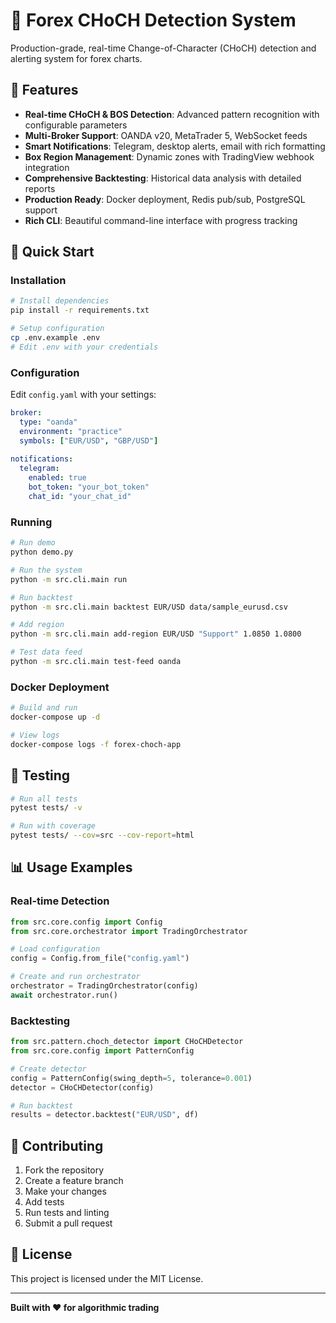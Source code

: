 # 🚀 Forex CHoCH Detection System

Production-grade, real-time Change-of-Character (CHoCH) detection and alerting system for forex charts.

## 🎯 Features

- **Real-time CHoCH & BOS Detection**: Advanced pattern recognition with configurable parameters
- **Multi-Broker Support**: OANDA v20, MetaTrader 5, WebSocket feeds
- **Smart Notifications**: Telegram, desktop alerts, email with rich formatting
- **Box Region Management**: Dynamic zones with TradingView webhook integration
- **Comprehensive Backtesting**: Historical data analysis with detailed reports
- **Production Ready**: Docker deployment, Redis pub/sub, PostgreSQL support
- **Rich CLI**: Beautiful command-line interface with progress tracking

## 🚀 Quick Start

### Installation

```bash
# Install dependencies
pip install -r requirements.txt

# Setup configuration
cp .env.example .env
# Edit .env with your credentials
```

### Configuration

Edit `config.yaml` with your settings:

```yaml
broker:
  type: "oanda"
  environment: "practice"
  symbols: ["EUR/USD", "GBP/USD"]
  
notifications:
  telegram:
    enabled: true
    bot_token: "your_bot_token"
    chat_id: "your_chat_id"
```

### Running

```bash
# Run demo
python demo.py

# Run the system
python -m src.cli.main run

# Run backtest
python -m src.cli.main backtest EUR/USD data/sample_eurusd.csv

# Add region
python -m src.cli.main add-region EUR/USD "Support" 1.0850 1.0800

# Test data feed
python -m src.cli.main test-feed oanda
```

### Docker Deployment

```bash
# Build and run
docker-compose up -d

# View logs
docker-compose logs -f forex-choch-app
```

## 🧪 Testing

```bash
# Run all tests
pytest tests/ -v

# Run with coverage
pytest tests/ --cov=src --cov-report=html
```

## 📊 Usage Examples

### Real-time Detection

```python
from src.core.config import Config
from src.core.orchestrator import TradingOrchestrator

# Load configuration
config = Config.from_file("config.yaml")

# Create and run orchestrator
orchestrator = TradingOrchestrator(config)
await orchestrator.run()
```

### Backtesting

```python
from src.pattern.choch_detector import CHoCHDetector
from src.core.config import PatternConfig

# Create detector
config = PatternConfig(swing_depth=5, tolerance=0.001)
detector = CHoCHDetector(config)

# Run backtest
results = detector.backtest("EUR/USD", df)
```

## 🤝 Contributing

1. Fork the repository
2. Create a feature branch
3. Make your changes
4. Add tests
5. Run tests and linting
6. Submit a pull request

## 📄 License

This project is licensed under the MIT License.

---

**Built with ❤️ for algorithmic trading**
